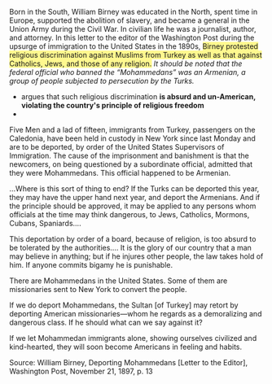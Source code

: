 Born in the South, William Birney was educated in the North, spent time in Europe, supported the abolition of slavery, and became a general in the Union Army during the Civil War. In civilian life he was a journalist, author, and attorney. In this letter to the editor of the Washington Post during the upsurge of immigration to the United States in the 1890s, <span style="background:#fff88f">Birney protested religious discrimination against Muslims from Turkey as well as that against Catholics, Jews, and those of any religion.</span> *It should be noted that the federal official who banned the “Mohammedans” was an Armenian, a group of people subjected to persecution by the Turks.*

- argues that such religious discrimination **is absurd and un-American, violating the country's principle of religious freedom**
- 



Five Men and a lad of fifteen, immigrants from Turkey, passengers on the Caledonia, have been held in custody in New York since last Monday and are to be deported, by order of the United States Supervisors of Immigration. The cause of the imprisonment and banishment is that the newcomers, on being questioned by a subordinate official, admitted that they were Mohammedans. This official happened to be Armenian.

…Where is this sort of thing to end? If the Turks can be deported this year, they may have the upper hand next year, and deport the Armenians. And if the principle should be approved, it may be applied to any persons whom officials at the time may think dangerous, to Jews, Catholics, Mormons, Cubans, Spaniards….

This deportation by order of a board, because of religion, is too absurd to be tolerated by the authorities…. It is the glory of our country that a man may believe in anything; but if he injures other people, the law takes hold of him. If anyone commits bigamy he is punishable.

There are Mohammedans in the United States. Some of them are missionaries sent to New York to convert the people.

If we do deport Mohammedans, the Sultan [of Turkey] may retort by deporting American missionaries—whom he regards as a demoralizing and dangerous class. If he should what can we say against it?

If we let Mohammedan immigrants alone, showing ourselves civilized and kind-hearted, they will soon become Americans in feeling and habits.

Source: William Birney, Deporting Mohammedans [Letter to the Editor], Washington Post, November 21, 1897, p. 13

